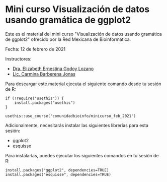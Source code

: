 # Mini curso Visualización de datos usando gramática de ggplot2

Este es el material del mini curso "Visualización de datos usando gramática de ggplot2" ofrecido por la Red Mexicana de Bioinformática.

Fecha: 12 de febrero de 2021

Instructores: 
- [Dra. Elizabeth Ernestina Godoy Lozano](https://twitter.com/Tina_Godoy)
- [Lic. Carmina Barberena Jonas](https://twitter.com/BarjonCar) 

Para descargar este material ejecuta el siguiente comando desde tu sesión de R:

```
if (!require("usethis")) {
    install.packages("usethis")
}

usethis::use_course("comunidadbioinfo/minicurso_feb_2021")
```
Adicionalmente, necesitarás instalar las siguientes librerías para esta sesión:

- ggplot2
- esquisse

Para instalarlas, puedes ejecutar los siguientes comandos en tu sesión de R:

```
install.packages("ggplot2", dependencies=TRUE)
install.packages("esquisse", dependencies=TRUE)

```
